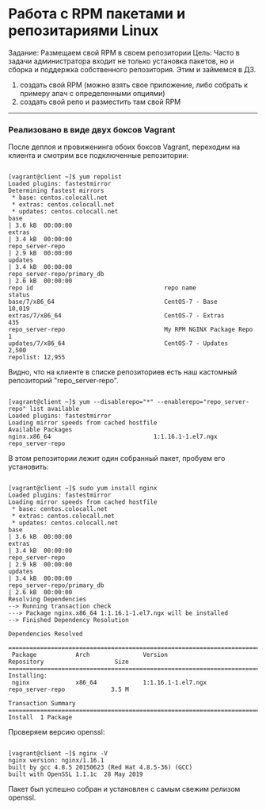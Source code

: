# Работа с RPM пакетами и репозитариями Linux

Задание: 
Размещаем свой RPM в своем репозитории 
Цель: Часто в задачи администратора входит не только установка пакетов, но и сборка и поддержка собственного репозитория. Этим и займемся в ДЗ. 
1) создать свой RPM (можно взять свое приложение, либо собрать к примеру апач с определенными опциями) 
2) создать свой репо и разместить там свой RPM 
---

### Реализовано в виде двух боксов Vagrant 

После деплоя и провиженинга обоих боксов Vagrant, переходим на клиента и смотрим все подключенные репозитории:  

```console

[vagrant@client ~]$ yum repolist
Loaded plugins: fastestmirror
Determining fastest mirrors
 * base: centos.colocall.net
 * extras: centos.colocall.net
 * updates: centos.colocall.net
base                                                                             | 3.6 kB  00:00:00     
extras                                                                           | 3.4 kB  00:00:00     
repo_server-repo                                                                 | 2.9 kB  00:00:00     
updates                                                                          | 3.4 kB  00:00:00     
repo_server-repo/primary_db                                                      | 2.6 kB  00:00:00     
repo id                                     repo name                                             status
base/7/x86_64                               CentOS-7 - Base                                       10,019
extras/7/x86_64                             CentOS-7 - Extras                                        435
repo_server-repo                            My RPM NGINX Package Repo                                  1
updates/7/x86_64                            CentOS-7 - Updates                                     2,500
repolist: 12,955

```

Видно, что на клиенте в списке репозиториев есть наш кастомный репозиторий "repo_server-repo". 

```console

[vagrant@client ~]$ yum --disablerepo="*" --enablerepo="repo_server-repo" list available
Loaded plugins: fastestmirror
Loading mirror speeds from cached hostfile
Available Packages
nginx.x86_64                             1:1.16.1-1.el7.ngx                             repo_server-repo

```

В этом репозитории лежит один собранный пакет, пробуем его установить: 

```console

[vagrant@client ~]$ sudo yum install nginx
Loaded plugins: fastestmirror
Loading mirror speeds from cached hostfile
 * base: centos.colocall.net
 * extras: centos.colocall.net
 * updates: centos.colocall.net
base                                                                             | 3.6 kB  00:00:00     
extras                                                                           | 3.4 kB  00:00:00     
repo_server-repo                                                                 | 2.9 kB  00:00:00     
updates                                                                          | 3.4 kB  00:00:00     
repo_server-repo/primary_db                                                      | 2.6 kB  00:00:00     
Resolving Dependencies
--> Running transaction check
---> Package nginx.x86_64 1:1.16.1-1.el7.ngx will be installed
--> Finished Dependency Resolution

Dependencies Resolved

========================================================================================================
 Package           Arch               Version                        Repository                    Size
========================================================================================================
Installing:
 nginx             x86_64             1:1.16.1-1.el7.ngx             repo_server-repo             3.5 M

Transaction Summary
========================================================================================================
Install  1 Package

```

Проверяем версию openssl: 

```console

[vagrant@client ~]$ nginx -V
nginx version: nginx/1.16.1
built by gcc 4.8.5 20150623 (Red Hat 4.8.5-36) (GCC) 
built with OpenSSL 1.1.1c  28 May 2019

```
Пакет был успешно собран и установлен с самым свежим релизом openssl. 




